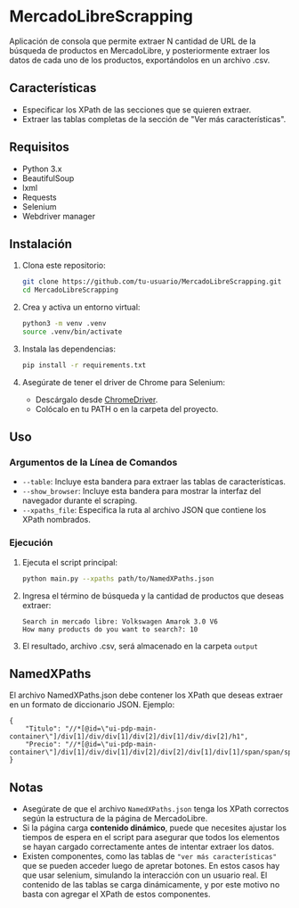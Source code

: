 # MercadoLibreScrapping

Aplicación de consola que permite extraer N cantidad de URL de la búsqueda de productos en MercadoLibre, y posteriormente extraer los datos de cada uno de los productos, exportándolos en un archivo .csv.

## Características

- Especificar los XPath de las secciones que se quieren extraer.
- Extraer las tablas completas de la sección de "Ver más características".

## Requisitos

- Python 3.x
- BeautifulSoup
- lxml
- Requests
- Selenium
- Webdriver manager
## Instalación

1. Clona este repositorio:
    ```bash
    git clone https://github.com/tu-usuario/MercadoLibreScrapping.git
    cd MercadoLibreScrapping
    ```

2. Crea y activa un entorno virtual:
    ```bash
    python3 -m venv .venv
    source .venv/bin/activate
    ```

3. Instala las dependencias:
    ```bash
    pip install -r requirements.txt
    ```

4. Asegúrate de tener el driver de Chrome para Selenium:
    - Descárgalo desde [ChromeDriver](https://sites.google.com/chromium.org/driver).
    - Colócalo en tu PATH o en la carpeta del proyecto.

## Uso

### Argumentos de la Línea de Comandos

- `--table`: Incluye esta bandera para extraer las tablas de características.
- `--show_browser`: Incluye esta bandera para mostrar la interfaz del navegador durante el scraping.
- `--xpaths_file`: Especifica la ruta al archivo JSON que contiene los XPath nombrados.

### Ejecución

1. Ejecuta el script principal:

    ```bash
    python main.py --xpaths path/to/NamedXPaths.json
    ```

2. Ingresa el término de búsqueda y la cantidad de productos que deseas extraer:

    ```text
    Search in mercado libre: Volkswagen Amarok 3.0 V6
    How many products do you want to search?: 10
    ```
3. El resultado, archivo .csv, será almacenado en la carpeta `output`


## NamedXPaths
El archivo NamedXPaths.json debe contener los XPath que deseas extraer en un formato de diccionario JSON. Ejemplo:

```
{
    "Titulo": "//*[@id=\"ui-pdp-main-container\"]/div[1]/div/div[1]/div[2]/div[1]/div/div[2]/h1",
    "Precio": "//*[@id=\"ui-pdp-main-container\"]/div[1]/div/div[1]/div[2]/div[2]/div[1]/div[1]/span/span/span[2]"
}
```
## Notas

- Asegúrate de que el archivo `NamedXPaths.json` tenga los XPath correctos según la estructura de la página de MercadoLibre.
- Si la página carga <b>contenido dinámico</b>, puede que necesites ajustar los tiempos de espera en el script para asegurar que todos los elementos se hayan cargado correctamente antes de intentar extraer los datos.
- Existen componentes, como las tablas de `"ver más características"` que se pueden acceder luego de apretar botones. En estos casos hay que usar selenium, simulando la interacción con un usuario real. El contenido de las tablas se carga dinámicamente, y por este motivo no basta con agregar el XPath de estos componentes.